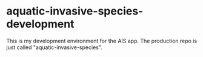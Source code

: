 # aquatic-invasive-species-development
This is my development environment for the AIS app. The production repo is just called "aquatic-invasive-species".
